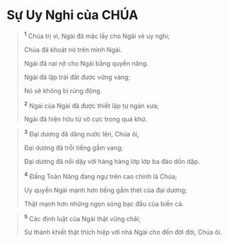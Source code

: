 # Sự Uy Nghi của CHÚA

> <sup><b>1</b></sup> Chúa trị vì, Ngài đã mặc lấy cho Ngài vẻ uy nghi;
> 
> Chúa đã khoát nó trên mình Ngài.
> 
> Ngài đã nai nịt cho Ngài bằng quyền năng.
> 
> Ngài đã lập trái đất được vững vàng;
> 
> Nó sẽ không bị rúng động.
> 
> <sup><b>2</b></sup> Ngai của Ngài đã được thiết lập tự ngàn xưa;
> 
> Ngài đã hiện hữu từ vô cực trong quá khứ.
>


> <sup><b>3</b></sup> Ðại dương đã dâng nước lên, Chúa ôi,
> 
> Ðại dương đã trỗi tiếng gầm vang;
> 
> Ðại dương đã nổi dậy với hàng hàng lớp lớp ba đào dồn dập.
> 
> <sup><b>4</b></sup> Ðấng Toàn Năng đang ngự trên cao chính là Chúa;
> 
> Uy quyền Ngài mạnh hơn tiếng gầm thét của đại dương;
> 
> Thật mạnh hơn những ngọn sóng bạc đầu của biển cả.
>


> <sup><b>5</b></sup> Các định luật của Ngài thật vững chãi;
> 
> Sự thánh khiết thật thích hiệp với nhà Ngài cho đến đời đời, Chúa ôi.
>

